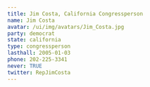 ```yaml
---
title: Jim Costa, California Congressperson
name: Jim Costa
avatar: /ui/img/avatars/Jim_Costa.jpg
party: democrat
state: california
type: congressperson
lasthall: 2005-01-03
phone: 202-225-3341
never: TRUE
twitter: RepJimCosta
---
```

